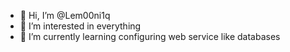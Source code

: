 - 👋 Hi, I’m @Lem00ni1q
- 👀 I’m interested in everything
- 🌱 I’m currently learning configuring web service like databases
